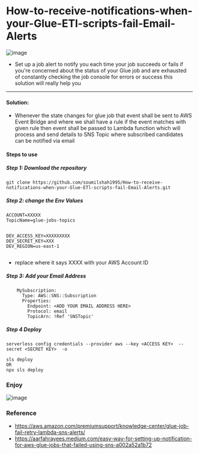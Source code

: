 # How-to-receive-notifications-when-your-Glue-ETl-scripts-fail-Email-Alerts

![image](https://user-images.githubusercontent.com/39345855/199550250-5fb8e90d-6855-4e89-a038-d51f124f556d.png)

* Set up a job alert to notify you each time your job succeeds or fails if you're concerned about the status of your Glue job and are exhausted of constantly checking the job console for errors or success this solution will really help you



---------------------------------------------------------------------
#### Solution:
* Whenever the state changes for glue job that event shall be sent to AWS Event Bridge and where we shall have a rule if the event matches with given rule then event shall be passed to Lambda function which will process and send details to SNS Topic where subscribed candidates can be notified via email 

#### Steps to use 

##### Step 1: Download the repository

```
git clone https://github.com/soumilshah1995/How-to-receive-notifications-when-your-Glue-ETl-scripts-fail-Email-Alerts.git
```

##### Step 2: change the Env Values 
```
ACCOUNT=XXXXX
TopicName=glue-jobs-topics


DEV_ACCESS_KEY=XXXXXXXXX
DEV_SECRET_KEY=XXX
DEV_REGION=us-east-1


```

* replace where it says XXXX with your AWS Account ID

##### Step 3: Add your Email Address

```
    MySubscription:
      Type: AWS::SNS::Subscription
      Properties:
        Endpoint: <ADD YOUR EMAIL ADDRESS HERE>
        Protocol: email
        TopicArn: !Ref 'SNSTopic'
```


##### Step 4 Deploy

```
serverless config credentials --provider aws --key <ACCESS KEY>  --secret <SECRET KEY>  -o

sls deploy
OR
npx sls deploy

```

### Enjoy 
![image](https://user-images.githubusercontent.com/39345855/199551616-eaedf846-6f59-480d-8eaf-73eccb5bdab8.png)



### Reference 

* https://aws.amazon.com/premiumsupport/knowledge-center/glue-job-fail-retry-lambda-sns-alerts/
* https://aarfahrayees.medium.com/easy-way-for-setting-up-notification-for-aws-glue-jobs-that-failed-using-sns-a002a52a1b72

